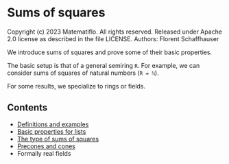 # Sums of squares

Copyright (c) 2023 Matematiflo. All rights reserved.
Released under Apache 2.0 license as described in the file LICENSE.
Authors: Florent Schaffhauser

We introduce sums of squares and prove some of their basic properties.

The basic setup is that of a general semiring `R`. For example, we can consider sums of squares of natural numbers (`R = ℕ`).

For some results, we specialize to rings or fields.

## Contents

- [Definitions and examples](Defs.md)
- [Basic properties for lists](List.md)
- [The type of sums of squares](Basic.md)
- [Precones and cones](Cones.md)
- Formally real fields
